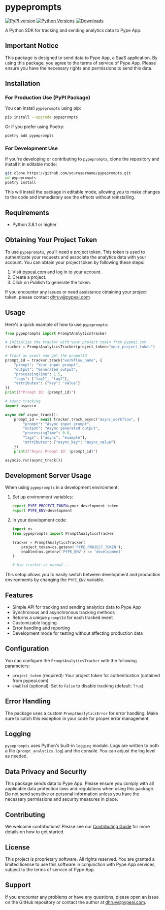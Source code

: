 # pypeprompts

[![PyPI version](https://badge.fury.io/py/pypeprompts.svg)](https://badge.fury.io/py/pypeprompts)
[![Python Versions](https://img.shields.io/pypi/pyversions/pypeprompts.svg)](https://pypi.org/project/pypeprompts/)
[![Downloads](https://pepy.tech/badge/pypeprompts)](https://pepy.tech/project/pypeprompts)

A Python SDK for tracking and sending analytics data to Pype App.

## Important Notice

This package is designed to send data to Pype App, a SaaS application. By using this package, you agree to the terms of service of Pype App. Please ensure you have the necessary rights and permissions to send this data.

## Installation

### For Production Use (PyPI Package)

You can install `pypeprompts` using pip:

```bash
pip install --upgrade pypeprompts
```

Or if you prefer using Poetry:

```bash
poetry add pypeprompts
```

### For Development Use

If you're developing or contributing to `pypeprompts`, clone the repository and install it in editable mode:

```bash
git clone https://github.com/yourusername/pypeprompts.git
cd pypeprompts
poetry install
```

This will install the package in editable mode, allowing you to make changes to the code and immediately see the effects without reinstalling.

## Requirements

- Python 3.8.1 or higher

## Obtaining Your Project Token

To use `pypeprompts`, you'll need a project token. This token is used to authenticate your requests and associate the analytics data with your account. You can obtain your project token by following these steps:

1. Visit [pypeai.com](https://www.pypeai.com) and log in to your account.
2. Create a project.
3. Click on Publish to generate the token.

If you encounter any issues or need assistance obtaining your project token, please contact dhruv@pypeai.com

## Usage

Here's a quick example of how to use `pypeprompts`:

```python
from pypeprompts import PromptAnalyticsTracker

# Initialize the tracker with your project token from pypeai.com
tracker = PromptAnalyticsTracker(project_token="your_project_token")

# Track an event and get the promptId
prompt_id = tracker.track("workflow_name", {
    "prompt": "Your input prompt",
    "output": "Generated output",
    "processingTime": 1.5,
    "tags": ["tag1", "tag2"],
    "attributes": {"key": "value"}
})
print(f"Prompt ID: {prompt_id}")

# Async tracking
import asyncio

async def async_track():
    prompt_id = await tracker.track_async("async_workflow", {
        "prompt": "Async input prompt",
        "output": "Async generated output",
        "processingTime": 0.8,
        "tags": ["async", "example"],
        "attributes": {"async_key": "async_value"}
    })
    print(f"Async Prompt ID: {prompt_id}")

asyncio.run(async_track())
```

## Development Server Usage

When using `pypeprompts` in a development environment:

1. Set up environment variables:

   ```bash
   export PYPE_PROJECT_TOKEN=your_development_token
   export PYPE_ENV=development
   ```

2. In your development code:

   ```python
   import os
   from pypeprompts import PromptAnalyticsTracker

   tracker = PromptAnalyticsTracker(
       project_token=os.getenv('PYPE_PROJECT_TOKEN'),
       enabled=os.getenv('PYPE_ENV') == 'development'
   )

   # Use tracker as normal...
   ```

This setup allows you to easily switch between development and production environments by changing the `PYPE_ENV` variable.

## Features

- Simple API for tracking and sending analytics data to Pype App
- Synchronous and asynchronous tracking methods
- Returns a unique `promptId` for each tracked event
- Customizable logging
- Error handling and reporting
- Development mode for testing without affecting production data

## Configuration

You can configure the `PromptAnalyticsTracker` with the following parameters:

- `project_token` (required): Your project token for authentication (obtained from pypeai.com)
- `enabled` (optional): Set to `False` to disable tracking (default: `True`)

## Error Handling

The package uses a custom `PromptAnalyticsError` for error handling. Make sure to catch this exception in your code for proper error management.

## Logging

`pypeprompts` uses Python's built-in `logging` module. Logs are written to both a file (`prompt_analytics.log`) and the console. You can adjust the log level as needed.

## Data Privacy and Security

This package sends data to Pype App. Please ensure you comply with all applicable data protection laws and regulations when using this package. Do not send sensitive or personal information unless you have the necessary permissions and security measures in place.

## Contributing

We welcome contributions! Please see our [Contributing Guide](CONTRIBUTING.md) for more details on how to get started.

## License

This project is proprietary software. All rights reserved. You are granted a limited license to use this software in conjunction with Pype App services, subject to the terms of service of Pype App.

## Support

If you encounter any problems or have any questions, please open an issue on the GitHub repository or contact the author at dhruv@pypeai.com.
